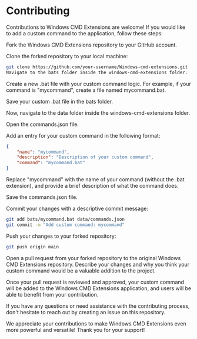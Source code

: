 # Contributing
Contributions to Windows CMD Extensions are welcome! If you would like to add a custom command to the application, follow these steps:

Fork the Windows CMD Extensions repository to your GitHub account.

Clone the forked repository to your local machine:

```bash
git clone https://github.com/your-username/Windows-cmd-extensions.git
Navigate to the bats folder inside the windows-cmd-extensions folder.
```

Create a new .bat file with your custom command logic. For example, if your command is "mycommand", create a file named mycommand.bat.

Save your custom .bat file in the bats folder.

Now, navigate to the data folder inside the windows-cmd-extensions folder.

Open the commands.json file.

Add an entry for your custom command in the following format:

```json
{
    "name": "mycommand",
    "description": "Description of your custom command",
    "command": "mycommand.bat"
}
```
Replace "mycommand" with the name of your command (without the .bat extension), and provide a brief description of what the command does.

Save the commands.json file.

Commit your changes with a descriptive commit message:

```bash
git add bats/mycommand.bat data/commands.json
git commit -m "Add custom command: mycommand"
```
Push your changes to your forked repository:

```bash
git push origin main
```
Open a pull request from your forked repository to the original Windows CMD Extensions repository. Describe your changes and why you think your custom command would be a valuable addition to the project.

Once your pull request is reviewed and approved, your custom command will be added to the Windows CMD Extensions application, and users will be able to benefit from your contribution.

If you have any questions or need assistance with the contributing process, don't hesitate to reach out by creating an issue on this repository.

We appreciate your contributions to make Windows CMD Extensions even more powerful and versatile! Thank you for your support!
